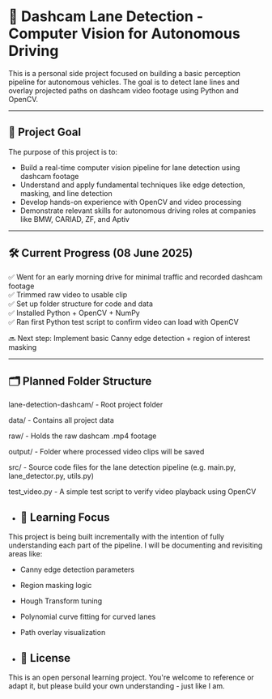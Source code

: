 # 🚗 Dashcam Lane Detection - Computer Vision for Autonomous Driving

This is a personal side project focused on building a basic perception pipeline for autonomous vehicles. The goal is to detect lane lines and overlay projected paths on dashcam video footage using Python and OpenCV.

---

## 🎯 Project Goal

The purpose of this project is to:

- Build a real-time computer vision pipeline for lane detection using dashcam footage
- Understand and apply fundamental techniques like edge detection, masking, and line detection
- Develop hands-on experience with OpenCV and video processing
- Demonstrate relevant skills for autonomous driving roles at companies like BMW, CARIAD, ZF, and Aptiv

---

## 🛠️ Current Progress (08 June 2025)

✅ Went for an early morning drive for minimal traffic and recorded dashcam footage  
✅ Trimmed raw video to usable clip  
✅ Set up folder structure for code and data  
✅ Installed Python + OpenCV + NumPy  
✅ Ran first Python test script to confirm video can load with OpenCV  

🔜 Next step: Implement basic Canny edge detection + region of interest masking

---

## 🗂️ Planned Folder Structure
lane-detection-dashcam/ - Root project folder

data/ - Contains all project data

raw/ - Holds the raw dashcam .mp4 footage

output/ - Folder where processed video clips will be saved

src/ - Source code files for the lane detection pipeline (e.g. main.py, lane_detector.py, utils.py)

test_video.py - A simple test script to verify video playback using OpenCV


- ## 🧠 Learning Focus

This project is being built incrementally with the intention of fully understanding each part of the pipeline. I will be documenting and revisiting areas like:

- Canny edge detection parameters
- Region masking logic
- Hough Transform tuning
- Polynomial curve fitting for curved lanes
- Path overlay visualization

- ## 🧾 License

This is an open personal learning project. You're welcome to reference or adapt it, but please build your own understanding - just like I am.
